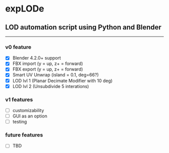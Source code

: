 # expLODe
## LOD automation script using Python and Blender
<hr>

### v0 feature
- [x] Blender 4.2.0+ support
- [x] FBX import (y = up, z+ = forward)
- [x] FBX export (y = up, z+ = forward)
- [x] Smart UV Unwrap (island = 0.1, deg=66?)
- [x] LOD lvl 1 (Planar Decimate Modifier with 10 deg)
- [x] LOD lvl 2 (Unsubdivide 5 interations)

### v1 features
- [ ] customizability
- [ ] GUI as an option
- [ ] testing

### future features
- [ ] TBD
